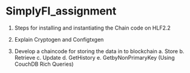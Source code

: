# SimplyFI_assignment
1. Steps for installing and instantiating the Chain code on HLF2.2
  
2. Explain Cryptogen and Configtxgen

3. Develop a chaincode for storing the data in to blockchain
a. Store
b. Retrieve
c. Update
d. GetHistory
e. GetbyNonPrimaryKey (Using CouchDB Rich Queries)
